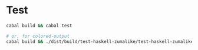 Test
====

```bash
cabal build && cabal test

# or, for colored-output
cabal build && ./dist/build/test-haskell-zumalike/test-haskell-zumalike
```


